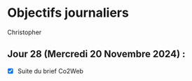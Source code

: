 # Objectifs journaliers

Christopher

## Jour 28 (Mercredi 20 Novembre 2024) :

- [x] Suite du brief Co2Web
